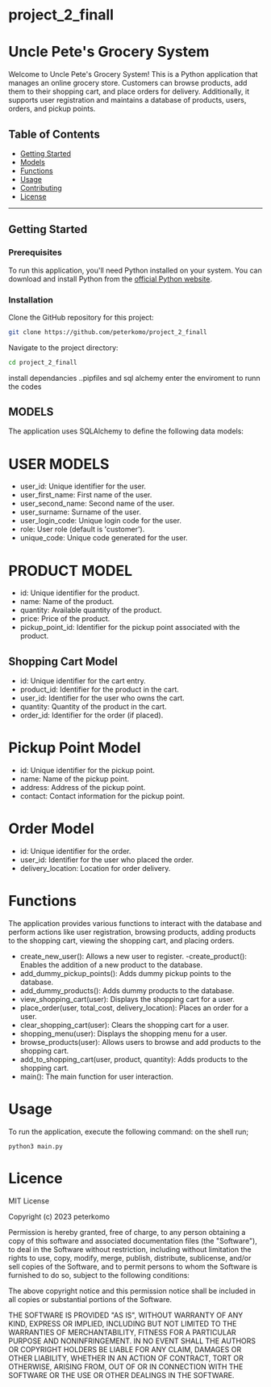 # project_2_finall
# Uncle Pete's Grocery System

Welcome to Uncle Pete's Grocery System! This is a Python application that manages an online grocery store. Customers can browse products, add them to their shopping cart, and place orders for delivery. Additionally, it supports user registration and maintains a database of products, users, orders, and pickup points.

## Table of Contents

- [Getting Started](#getting-started)
- [Models](#models)
- [Functions](#functions)
- [Usage](#usage)
- [Contributing](#contributing)
- [License](#license)

---

## Getting Started

### Prerequisites

To run this application, you'll need Python installed on your system. You can download and install Python from the [official Python website](https://www.python.org/downloads/).

### Installation

Clone the GitHub repository for this project:

```bash
git clone https://github.com/peterkomo/project_2_finall
```

Navigate to the project directory:

```bash
cd project_2_finall
```

install dependancies ..pipfiles and sql alchemy
enter the enviroment to runn the codes

## MODELS
The application uses SQLAlchemy to define the following data models:
# USER MODELS
- user_id: Unique identifier for the user.
- user_first_name: First name of the user.
- user_second_name: Second name of the user.
- user_surname: Surname of the user.
- user_login_code: Unique login code for the user.
- role: User role (default is 'customer').
- unique_code: Unique code generated for the user.

# PRODUCT MODEL

- id: Unique identifier for the product.
- name: Name of the product.
- quantity: Available quantity of the product.
- price: Price of the product.
- pickup_point_id: Identifier for the pickup point associated with the product.
##  Shopping Cart Model
- id: Unique identifier for the cart entry.
- product_id: Identifier for the product in the cart.
- user_id: Identifier for the user who owns the cart.
- quantity: Quantity of the product in the cart.
- order_id: Identifier for the order (if placed).
# Pickup Point Model
- id: Unique identifier for the pickup point.
- name: Name of the pickup point.
- address: Address of the pickup point.
- contact: Contact information for the pickup point.
# Order Model
- id: Unique identifier for the order.
- user_id: Identifier for the user who placed the order.
- delivery_location: Location for order delivery.
# Functions
The application provides various functions to interact with the database and perform actions like user registration, browsing products, adding products to the shopping cart, viewing the shopping cart, and placing orders.

- create_new_user(): Allows a new user to register.
-create_product(): Enables the addition of a new product to the database.
- add_dummy_pickup_points(): Adds dummy pickup points to the database.
- add_dummy_products(): Adds dummy products to the database.
- view_shopping_cart(user): Displays the shopping cart for a user.
- place_order(user, total_cost, delivery_location): Places an order for a user.
- clear_shopping_cart(user): Clears the shopping cart for a user.
- shopping_menu(user): Displays the shopping menu for a user.
- browse_products(user): Allows users to browse and add products to the shopping cart.
- add_to_shopping_cart(user, product, quantity): Adds products to the shopping cart.
- main(): The main function for user interaction.
# Usage
To run the application, execute the following command:
on the shell run;
```shell
python3 main.py
```
# Licence
MIT License

Copyright (c) 2023 peterkomo

Permission is hereby granted, free of charge, to any person obtaining a copy
of this software and associated documentation files (the "Software"), to deal
in the Software without restriction, including without limitation the rights
to use, copy, modify, merge, publish, distribute, sublicense, and/or sell
copies of the Software, and to permit persons to whom the Software is
furnished to do so, subject to the following conditions:

The above copyright notice and this permission notice shall be included in all
copies or substantial portions of the Software.

THE SOFTWARE IS PROVIDED "AS IS", WITHOUT WARRANTY OF ANY KIND, EXPRESS OR
IMPLIED, INCLUDING BUT NOT LIMITED TO THE WARRANTIES OF MERCHANTABILITY,
FITNESS FOR A PARTICULAR PURPOSE AND NONINFRINGEMENT. IN NO EVENT SHALL THE
AUTHORS OR COPYRIGHT HOLDERS BE LIABLE FOR ANY CLAIM, DAMAGES OR OTHER
LIABILITY, WHETHER IN AN ACTION OF CONTRACT, TORT OR OTHERWISE, ARISING FROM,
OUT OF OR IN CONNECTION WITH THE SOFTWARE OR THE USE OR OTHER DEALINGS IN THE
SOFTWARE.


